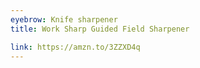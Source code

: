 ```yaml
---
eyebrow: Knife sharpener
title: Work Sharp Guided Field Sharpener

link: https://amzn.to/3ZZXD4q
---
```

